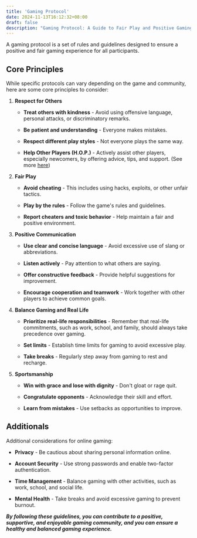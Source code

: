 ```yaml
---
title: 'Gaming Protocol'
date: 2024-11-13T16:12:32+08:00
draft: false
description: "Gaming Protocol: A Guide to Fair Play and Positive Gaming Experiences"
---
```


A gaming protocol is a set of rules and guidelines designed to ensure a positive and fair gaming experience for all participants.

## Core Principles

While specific protocols can vary depending on the game and community, here are some core principles to consider:

1. **Respect for Others**

    - **Treat others with kindness** - Avoid using offensive language, personal attacks, or discriminatory remarks.

    - **Be patient and understanding** - Everyone makes mistakes.

    - **Respect different play styles** - Not everyone plays the same way.

    - **Help Other Players (H.O.P.)** - Actively assist other players, especially newcomers, by offering advice, tips, and support. (See more [here](/hop/))

2. **Fair Play**

    - **Avoid cheating** - This includes using hacks, exploits, or other unfair tactics.

    - **Play by the rules** - Follow the game's rules and guidelines.

    - **Report cheaters and toxic behavior** - Help maintain a fair and positive environment.

3. **Positive Communication**

    - **Use clear and concise language** - Avoid excessive use of slang or abbreviations.

    - **Listen actively** - Pay attention to what others are saying.

    - **Offer constructive feedback** - Provide helpful suggestions for improvement.

    - **Encourage cooperation and teamwork** - Work together with other players to achieve common goals.

4. **Balance Gaming and Real Life**

    - **Prioritize real-life responsibilities** - Remember that real-life commitments, such as work, school, and family, should always take precedence over gaming.

    - **Set limits** - Establish time limits for gaming to avoid excessive play.

    - **Take breaks** - Regularly step away from gaming to rest and recharge.

5. **Sportsmanship**

    - **Win with grace and lose with dignity** - Don't gloat or rage quit.

    - **Congratulate opponents** - Acknowledge their skill and effort.

    - **Learn from mistakes** - Use setbacks as opportunities to improve.

## Additionals

Additional considerations for online gaming:

  - **Privacy** - Be cautious about sharing personal information online.

  - **Account Security** - Use strong passwords and enable two-factor authentication.

  - **Time Management** - Balance gaming with other activities, such as work, school, and social life.

  - **Mental Health** - Take breaks and avoid excessive gaming to prevent burnout.

***By following these guidelines, you can contribute to a positive, supportive, and enjoyable gaming community, and you can ensure a healthy and balanced gaming experience.***
